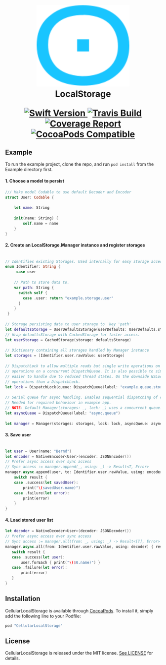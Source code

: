 <!-- markdownlint-disable MD002 MD033 MD041 -->
<h1 align="center">
  <a href="https://cellular.de">
    <img src="./.github/cellular.svg" width="300" max-width="50%">
  </a>
  <br>LocalStorage<br>

<p align="center">
    <a href="https://swift.org">
        <img src="https://img.shields.io/badge/swift-5.0-orange.svg?style=flat" alt="Swift Version">
    </a>
    <a href="http://travis-ci.com/cellular/localstorage-swift/">
        <img src="https://img.shields.io/travis/com/cellular/localstorage-swift.svg" alt="Travis Build">
    </a>
    <a href="https://codecov.io/gh/cellular/localStorage-swift">
        <img src="https://codecov.io/gh/cellular/localStorage-swift/branch/master/graph/badge.svg" alt="Coverage Report">
    </a>
    <a href="https://cocoapods.org/pods/CellularLocalStorage">
        <img src="https://img.shields.io/cocoapods/v/CellularLocalStorage.svg" alt="CocoaPods Compatible">
    </a>    
</p>

<!-- markdownlint-enable MD033 -->

## Example

To run the example project, clone the repo, and run `pod install` from the Example directory first.

#### 1. Choose a model to persist

``` swift
/// Make model Codable to use default Decoder and Encoder
struct User: Codable {

    let name: String

    init(name: String) {
        self.name = name
    }
}

```
#### 2. Create an LocalStorage.Manager instance and register storages

```swift

// Identifies existing Storages. Used internally for easy storage access through LocalStorage.Manager.
enum Identifier: String {
     case user

    // Path to store data to.
    var path: String {
      switch self {
        case .user: return "example.storage.user"
      }
    }
 }

// Storage persisting data to user storage to  key 'path'
let defaultsStorage = UserDefaultsStorage(userDefaults: UserDefaults.standard, path: Identifier.user.path)
// Wrap defaultsStorage with CachedStorage for faster access.
let userStorage = CachedStorage(storage: defaultsStorage)

// Dictionary containing all storages handled by Manager instance
let storages = [Identifier.user.rawValue: userStorage]

// DispatchLock to allow multiple reads but single write operations on storages. It will perform all
// operations on a concurrent DispatchQueue. It is also possible to simply use a NSLock, which may be
// easier to handle due to reduced thread states. On the downside NSLock has a lower performance on read
// operations than a DispatchLock.
let lock = DispatchLock(queue: DispatchQueue(label: "example.queue.storage", attributes: .concurrent))

// Serial queue for async handling. Enables sequential dispatching of completion blocks.
// Needed for required behaviour in example app.
// NOTE: Default Manager(storages: _, lock: _) uses a concurrent queue.
let asyncQueue = DispatchQueue(label: "async.queue")

let manager = Manager(storages: storages, lock: lock, asyncQueue: asyncQueue)
```

#### 3. Save user

```swift

let user = User(name: "Bernd")
let encoder = NativeEncoder<User>(encoder: JSONEncoder())
// Prefer async access over sync access
// Sync access := manager.append(_, using: _) -> Result<T, Error>
manager.async.append(user, to: Identifier.user.rawValue, using: encoder) { result in
    switch result {
    case .success(let savedUser):
        print("\(savedUser.name)")
    case .failure(let error):
        print(error)
    }
}
```

#### 4. Load stored user list
```swift
let decoder = NativeDecoder<User>(decoder: JSONDecoder())
// Prefer async access over sync access
// Sync access := manager.all(from: _, using: _) -> Result<[T], Error>
manager.async.all(from: Identifier.user.rawValue, using: decoder) { result in
   switch result {
   case .success(let user):
       user.forEach { print("\($0.name)") }
   case .failure(let error):
       print(error)
   }
}
```


## Installation

CellularLocalStorage is available through [CocoaPods](http://cocoapods.org). To install
it, simply add the following line to your Podfile:

```ruby
pod "CellularLocalStorage"
```

## License

CellularLocalStorage is released under the MIT license. [See LICENSE](https://github.com/cellular/localstorage-swift/blob/master/LICENSE) for details.
